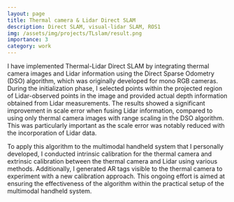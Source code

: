```yaml
---
layout: page
title: Thermal camera & Lidar Direct SLAM 
description: Direct SLAM, visual-lidar SLAM, ROS1
img: /assets/img/projects/TLslam/result.png
importance: 3
category: work
---
```


I have implemented Thermal-Lidar Direct SLAM by integrating thermal camera images and Lidar information using the Direct Sparse Odometry (DSO) algorithm, which was originally developed for mono RGB cameras. During the initialization phase, I selected points within the projected region of Lidar-observed points in the image and provided actual depth information obtained from Lidar measurements. The results showed a significant improvement in scale error when fusing Lidar information, compared to using only thermal camera images with range scaling in the DSO algorithm. This was particularly important as the scale error was notably reduced with the incorporation of Lidar data.

To apply this algorithm to the multimodal handheld system that I personally developed, I conducted intrinsic calibration for the thermal camera and extrinsic calibration between the thermal camera and Lidar using various methods. Additionally, I generated AR tags visible to the thermal camera to experiment with a new calibration approach. This ongoing effort is aimed at ensuring the effectiveness of the algorithm within the practical setup of the multimodal handheld system.
